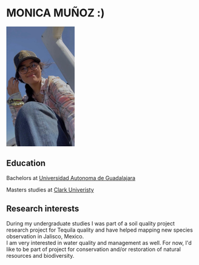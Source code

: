 # MONICA MUÑOZ :)
<img src="./moni.jpg" alt="me" width="180" />

## Education
Bachelors at [Universidad Autonoma de Guadalajara](https://www.uag.mx)

Masters studies at [Clark Univeristy](https://www.clarku.edu/)

## Research interests
During my undergraduate studies I was part of a soil quality project research project for Tequila quality and have helped mapping new species observation in Jalisco, Mexico. <br> I am very interested in water quality and management as well. For now, I'd like to be part of project for conservation and/or restoration of natural resources and biodiversity.